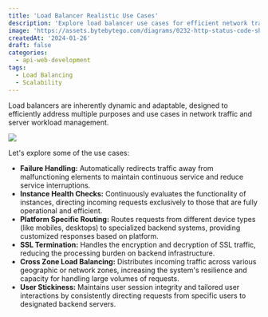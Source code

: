 ```yaml
---
title: 'Load Balancer Realistic Use Cases'
description: 'Explore load balancer use cases for efficient network traffic management.'
image: 'https://assets.bytebytego.com/diagrams/0232-http-status-code-shouldnt-exist.png'
createdAt: '2024-01-26'
draft: false
categories:
  - api-web-development
tags:
  - Load Balancing
  - Scalability
---
```


Load balancers are inherently dynamic and adaptable, designed to efficiently address multiple purposes and use cases in network traffic and server workload management.

![](https://assets.bytebytego.com/diagrams/0232-http-status-code-shouldnt-exist.png)

Let's explore some of the use cases:

*   **Failure Handling:** Automatically redirects traffic away from malfunctioning elements to maintain continuous service and reduce service interruptions.
*   **Instance Health Checks:** Continuously evaluates the functionality of instances, directing incoming requests exclusively to those that are fully operational and efficient.
*   **Platform Specific Routing:** Routes requests from different device types (like mobiles, desktops) to specialized backend systems, providing customized responses based on platform.
*   **SSL Termination:** Handles the encryption and decryption of SSL traffic, reducing the processing burden on backend infrastructure.
*   **Cross Zone Load Balancing:** Distributes incoming traffic across various geographic or network zones, increasing the system's resilience and capacity for handling large volumes of requests.
*   **User Stickiness:** Maintains user session integrity and tailored user interactions by consistently directing requests from specific users to designated backend servers.
